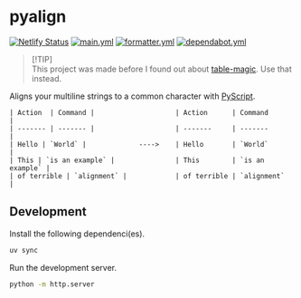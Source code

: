 # pyalign

[![Netlify Status](https://api.netlify.com/api/v1/badges/26ab67b9-6305-4776-829c-977042ec9d96/deploy-status)](https://app.netlify.com/sites/pyalign/deploys)
[![main.yml](https://github.com/winstxnhdw/pyalign/actions/workflows/main.yml/badge.svg)](https://github.com/winstxnhdw/pyalign/actions/workflows/main.yml)
[![formatter.yml](https://github.com/winstxnhdw/pyalign/actions/workflows/formatter.yml/badge.svg)](https://github.com/winstxnhdw/pyalign/actions/workflows/formatter.yml)
[![dependabot.yml](https://github.com/winstxnhdw/pyalign/actions/workflows/dependabot.yml/badge.svg)](https://github.com/winstxnhdw/pyalign/actions/workflows/dependabot.yml)

> [!TIP]\
> This project was made before I found out about [table-magic](https://stevecat.net/table-magic/). Use that instead.

Aligns your multiline strings to a common character with [PyScript](https://pyscript.net/).

```text
| Action  | Command |                    | Action      | Command         |
| ------- | ------- |                    | -------     | -------         |
| Hello | `World` |             ---->    | Hello       | `World`         |
| This | `is an example` |               | This        | `is an example` |
| of terrible | `alignment` |            | of terrible | `alignment`     |
```

## Development

Install the following dependenci(es).

```bash
uv sync
```

Run the development server.

```bash
python -m http.server
```
